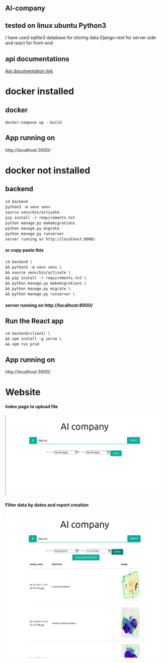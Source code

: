 ## AI-company

## tested on linux ubuntu Python3

I have used sqllite3 database for storing data Django-rest for server side and react for front-end

## api documentations
[Api documentation link](https://documenter.getpostman.com/view/5938078/UVJZpJwa)

# docker installed
## docker 
`docker-compose up --build` 
## App running on 
http://localhost:3000/

# docker not installed
## backend
`cd backend`<br>
`python3 -m venv venv`<br>
`source venv/bin/activate`<br>
`pip install -r requirements.txt`<br>
`python manage.py makemigrations`<br>
`python manage.py migrate`<br>
`python manage.py runserver`<br>
`server running on http://localhost:8000/`
#### or copy paste this 
`cd backend \`<br>
`&& python3 -m venv venv \`<br>
`&& source venv/bin/activate \`<br>
`&& pip install -r requirements.txt \`<br>
`&& python manage.py makemigrations \`<br>
`&& python manage.py migrate \`<br>
`&& python manage.py runserver \ `<br>


#### server running on http://localhost:8000/

## Run the React app
`cd backend/client/ \`<br>
`&& npm install -g serve \`<br>
`&& npm run prod`

## App running on 
http://localhost:3000/


# Website
#### Index page to upload file 
![index_page](./images/index.png)

#### Filter data by dates and report creation
![filter_page](./images/sort.png)
